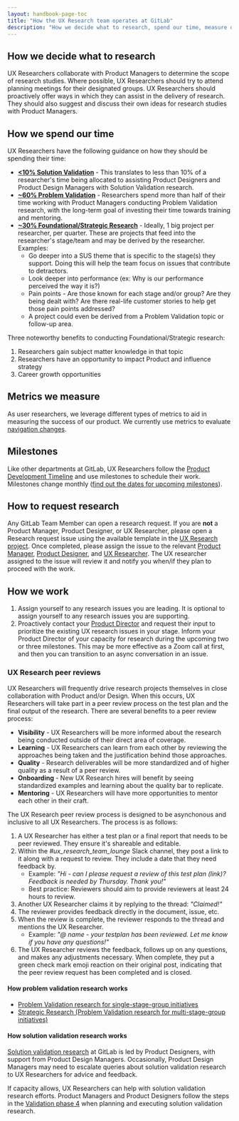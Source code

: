 ```yaml
---
layout: handbook-page-toc
title: "How the UX Research team operates at GitLab"
description: "How we decide what to research, spend our time, measure our success, and more"
---
```




## How we decide what to research
UX Researchers collaborate with Product Managers to determine the scope of research studies. Where possible, UX Researchers should try to attend planning meetings for their designated groups.
UX Researchers should proactively offer ways in which they can assist in the delivery of research. They should also suggest and discuss their own ideas for research studies with Product Managers.

## How we spend our time
UX Researchers have the following guidance on how they should be spending their time:

* **[<10% Solution Validation](/handbook/engineering/ux/ux-research-training/solution-validation-and-methods/)** - This translates to less than 10% of a researcher's time being allocated to assisting Product Designers and Product Design Managers with Solution Validation research.
* **[~60% Problem Validation](/handbook/engineering/ux/ux-research-training/problem-validation-and-methods/)** - Researchers spend more than half of their time working with Product Managers conducting Problem Validation research, with the long-term goal of investing their time towards training and mentoring.
* **[~30% Foundational/Strategic Research](/handbook/engineering/ux/ux-research-training/strategic-research-at-gitlab/)** - Ideally, 1 big project per researcher, per quarter. These are projects that feed into the researcher's stage/team and may be derived by the researcher. Examples:
    * Go deeper into a SUS theme that is specific to the stage(s) they support. Doing this will help the team focus on issues that contribute to detractors.
    * Look deeper into performance (ex: Why is our performance perceived the way it is?)
    * Pain points - Are those known for each stage and/or group? Are they being dealt with? Are there real-life customer stories to help get those pain points addressed?
    * A project could even be derived from a Problem Validation topic or follow-up area.

Three noteworthy benefits to conducting Foundational/Strategic research:
1. Researchers gain subject matter knowledge in that topic
1. Researchers have an opportunity to impact Product and influence strategy
1. Career growth opportunities

## Metrics we measure
As user researchers, we leverage different types of metrics to aid in measuring the success of our product. We currently use metrics to evaluate [navigation changes](/handbook/engineering/ux/ux-research-training/evaluating-navigation/). 

## Milestones
Like other departments at GitLab, UX Researchers follow the [Product Development Timeline](/handbook/engineering/workflow/#product-development-timeline) and use milestones to schedule their work. Milestones change monthly ([find out the dates for upcoming milestones](https://gitlab.com/groups/gitlab-org/-/milestones)).

## How to request research
Any GitLab Team Member can open a research request. If you are **not** a Product Manager, Product Designer, or UX Researcher, please open a Research request issue using the available template in the [UX Research project](https://gitlab.com/gitlab-org/ux-research/). Once completed, please assign the issue to the relevant [Product Manager](/handbook/product/categories/), [Product Designer](/handbook/product/categories/), and [UX Researcher](https://about.gitlab.com/company/team/?department=ux-research-team). The UX researcher assigned to the issue  will review it and notify you when/if they plan to proceed with the work.

## How we work
1. Assign yourself to any research issues you are leading. It is optional to assign yourself to any research issues you are supporting.
1. Proactively contact your [Product Director](/handbook/product/categories/) and request their input to prioritize the existing UX research issues in your stage. Inform your Product Director of your capacity for research during the upcoming two or three milestones. This may be more effective as a Zoom call at first, and then you can transition to an async conversation in an issue.

### UX Research peer reviews
UX Researchers will frequently drive research projects themselves in close collaboration with Product and/or Design.  When this occurs, UX Researchers will take part in a peer review process on the test plan and the final output of the research.  There are several benefits to a peer review process: 
- **Visibility** - UX Researchers will be more informed about the research being conducted outside of their direct area of coverage.
- **Learning** - UX Researchers can learn from each other by reviewing the approaches being taken and the justification behind those approaches.
- **Quality** - Research deliverables will be more standardized and of higher quality as a result of a peer review.
- **Onboarding** - New UX Research hires will benefit by seeing standardized examples and learning about the quality bar to replicate.
- **Mentoring** - UX Researchers will have more opportunities to mentor each other in their craft.

The UX Research peer review process is designed to be asynchonous and inclusive to all UX Researchers.  The process is as follows:

1. A UX Researcher has either a test plan or a final report that needs to be peer reviewed.  They ensure it's shareable and editable.
1. Within the _#ux_research_team_lounge_ Slack channel, they post a link to it along with a request to review.  They include a date that they need feedback by.
     - Example: _"Hi - can I please request a review of this test plan (link)?  Feedback is needed by Thursday.  Thank you!"_
     - Best practice: Reviewers should aim to provide reviewers at least 24 hours to review.
1. Another UX Researcher claims it by replying to the thread: _"Claimed!"_
1. The reviewer provides feedback directly in the document, issue, etc.
1. When the review is complete, the reviewer responds to the thread and mentions the UX Researcher.
     - Example: _"@ name - your testplan has been reviewed.  Let me know if you have any questions!"_
1. The UX Researcher reviews the feedback, follows up on any questions, and makes any adjustments necessary.  When complete, they put a green check mark emoji reaction on their original post, indicating that the peer review request has been completed and is closed.

#### How problem validation research works
* [Problem Validation research for single-stage-group initiatives](/handbook/engineering/ux/ux-research-training/problem-validation-single-stage-group/)
* [Strategic Research (Problem Validation research for multi-stage-group initiatives)](/handbook/engineering/ux/ux-research-training/strategic-research-at-gitlab/)

#### How solution validation research works
[Solution validation research](/handbook/engineering/ux/ux-research-training/solution-validation-and-methods/) at GitLab is led by Product Designers, with support from Product Design Managers. Occasionally, Product Design Managers may need to escalate queries about solution validation research to UX Researchers for advice and feedback. 

If capacity allows, UX Researchers can help with solution validation research efforts.
Product Managers and Product Designers follow the steps in the [Validation phase 4](/handbook/product-development-flow/#validation-phase-4-solution-validation) when planning and executing solution validation research. 



